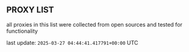 ## PROXY LIST

all proxies in this list were collected from open sources and tested for functionality

last update: `2025-03-27 04:44:41.417791+00:00` UTC